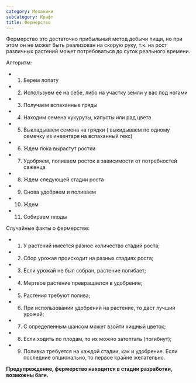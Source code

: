 ```yaml
---
category: Механики
subcategory: Крафт
title: Фермерство
---
```


Фермерство это достаточно прибыльный метод добычи пищи, но при этом он не может быть реализован на скорую руку, т.к. на рост различных растений может потребоваться до суток реального времени.

Алгоритм:

- 1) Берем лопату
- 2) Используем её на себе, либо на участку земли у вас под ногами
- 3) Получаем вспаханные гряды
- 4) Находим семена кукурузы, капусты или рад цвета
- 5) Выкладываем семена на грядки ( выкидываем по одному семечку из инвентаря на вспаханный гекс)
- 6) Ждем пока вырастут ростки
- 7) Удобряем, поливаем росток в зависимости от потребностей саженца
- 8) Ждем следующей стадии роста
- 9) Снова удобряем и поливаем
- 10) Ждем
- 11) Собираем плоды

Случайные факты о фермерстве:

- 1) У растений имеется разное количество стадий роста;
- 2) Сбор урожая происходит на разных стадиях роста;
- 3) Если урожай не был собран, растение погибает;
- 4) Мертвое растение превращается в удобрение;
- 5) Растения требуют полива;
- 6) При использовании удобрений на растение, то даст лучший урожай;
- 7) С определенным шансом может взойти хищный цветок;
- 8) Если ходить по плодам, то их можно затоптать (погибнут);
- 9) Поливка требуется на каждой стадии, как и удобрение. Если последние опционально, то первое крайне желательно.

**Предупреждение, фермерство находится в стадии разработки, возможны баги.**
